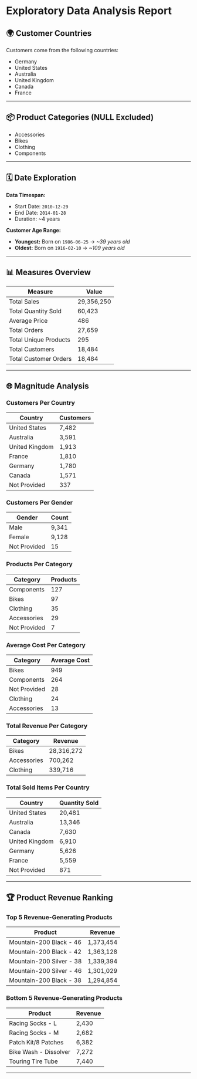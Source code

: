 # Exploratory Data Analysis Report

## 🌍 Customer Countries

Customers come from the following countries:

- Germany  
- United States  
- Australia  
- United Kingdom  
- Canada  
- France  

---

## 📦 Product Categories (NULL Excluded)

- Accessories  
- Bikes  
- Clothing  
- Components  

---

## 🗓️ Date Exploration

**Data Timespan:**  
- Start Date: `2010-12-29`  
- End Date: `2014-01-28`  
- Duration: ~4 years

**Customer Age Range:**  
- **Youngest:** Born on `1986-06-25` → *~39 years old*  
- **Oldest:** Born on `1916-02-10` → *~109 years old*  

---

## 📊 Measures Overview

| Measure                    | Value         |
|---------------------------|---------------|
| Total Sales               | 29,356,250    |
| Total Quantity Sold       | 60,423        |
| Average Price             | 486           |
| Total Orders              | 27,659        |
| Total Unique Products     | 295           |
| Total Customers           | 18,484        |
| Total Customer Orders     | 18,484        |

---

## 🌐 Magnitude Analysis

### Customers Per Country

| Country         | Customers |
|----------------|-----------|
| United States  | 7,482     |
| Australia      | 3,591     |
| United Kingdom | 1,913     |
| France         | 1,810     |
| Germany        | 1,780     |
| Canada         | 1,571     |
| Not Provided   | 337       |

### Customers Per Gender

| Gender         | Count  |
|----------------|--------|
| Male           | 9,341  |
| Female         | 9,128  |
| Not Provided   | 15     |

### Products Per Category

| Category       | Products |
|----------------|----------|
| Components     | 127      |
| Bikes          | 97       |
| Clothing       | 35       |
| Accessories    | 29       |
| Not Provided   | 7        |

### Average Cost Per Category

| Category       | Average Cost |
|----------------|--------------|
| Bikes          | 949          |
| Components     | 264          |
| Not Provided   | 28           |
| Clothing       | 24           |
| Accessories    | 13           |

### Total Revenue Per Category

| Category     | Revenue    |
|--------------|------------|
| Bikes        | 28,316,272 |
| Accessories  | 700,262    |
| Clothing     | 339,716    |

### Total Sold Items Per Country

| Country         | Quantity Sold |
|----------------|----------------|
| United States  | 20,481         |
| Australia      | 13,346         |
| Canada         | 7,630          |
| United Kingdom | 6,910          |
| Germany        | 5,626          |
| France         | 5,559          |
| Not Provided   | 871            |

---

## 🏆 Product Revenue Ranking

### Top 5 Revenue-Generating Products

| Product                     | Revenue    |
|----------------------------|------------|
| Mountain-200 Black - 46    | 1,373,454  |
| Mountain-200 Black - 42    | 1,363,128  |
| Mountain-200 Silver - 38   | 1,339,394  |
| Mountain-200 Silver - 46   | 1,301,029  |
| Mountain-200 Black - 38    | 1,294,854  |

### Bottom 5 Revenue-Generating Products

| Product                | Revenue |
|------------------------|---------|
| Racing Socks - L       | 2,430   |
| Racing Socks - M       | 2,682   |
| Patch Kit/8 Patches    | 6,382   |
| Bike Wash - Dissolver  | 7,272   |
| Touring Tire Tube      | 7,440   |

---


